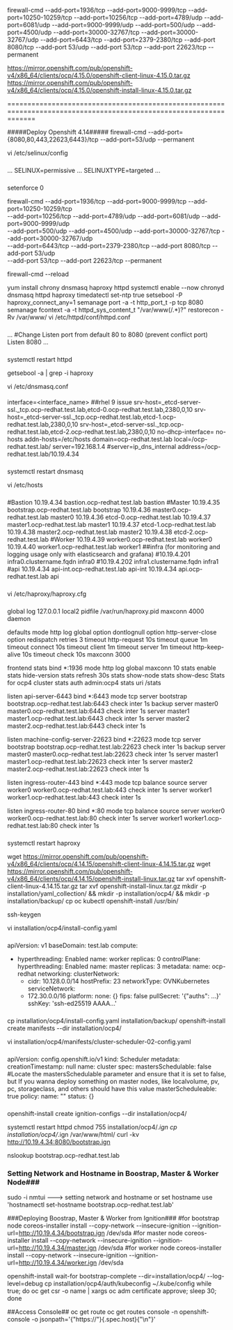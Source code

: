 firewall-cmd --add-port=1936/tcp --add-port=9000-9999/tcp --add-port=10250-10259/tcp --add-port=10256/tcp --add-port=4789/udp --add-port=6081/udp --add-port=9000-9999/udp --add-port=500/udp --add-port=4500/udp --add-port=30000-32767/tcp --add-port=30000-32767/udp --add-port=6443/tcp --add-port=2379-2380/tcp --add-port 8080/tcp --add-port 53/udp --add-port 53/tcp --add-port 22623/tcp --permanent

https://mirror.openshift.com/pub/openshift-v4/x86_64/clients/ocp/4.15.0/openshift-client-linux-4.15.0.tar.gz
https://mirror.openshift.com/pub/openshift-v4/x86_64/clients/ocp/4.15.0/openshift-install-linux-4.15.0.tar.gz

===================================================================================================================

#####Deploy Openshift 4.14#####
firewall-cmd --add-port={8080,80,443,22623,6443}/tcp --add-port=53/udp --permanent

vi /etc/selinux/config
###
...
SELINUX=permissive
...
SELINUXTYPE=targeted
...
###
setenforce 0

firewall-cmd --add-port=1936/tcp --add-port=9000-9999/tcp --add-port=10250-10259/tcp \
--add-port=10256/tcp --add-port=4789/udp --add-port=6081/udp --add-port=9000-9999/udp \
--add-port=500/udp --add-port=4500/udp --add-port=30000-32767/tcp --add-port=30000-32767/udp \
--add-port=6443/tcp --add-port=2379-2380/tcp --add-port 8080/tcp --add-port 53/udp \
--add-port 53/tcp --add-port 22623/tcp --permanent

firewall-cmd --reload

yum install chrony dnsmasq haproxy httpd 
systemctl enable --now chronyd dnsmasq httpd haproxy
timedatectl set-ntp true
setsebool -P haproxy_connect_any=1
semanage port -a -t http_port_t -p tcp 8080
semanage fcontext -a -t httpd_sys_content_t "/var/www(/.*)?"
restorecon -Rv /var/www/
vi /etc/httpd/conf/httpd.conf
###
...
#Change Listen port from default 80 to 8080 (prevent conflict port)
Listen 8080
...
###

systemctl restart httpd

getsebool -a | grep -i haproxy

vi /etc/dnsmasq.conf
####
interface=<interface_name> ##rhel 9 issue
srv-host=_etcd-server-ssl._tcp.ocp-redhat.test.lab,etcd-0.ocp-redhat.test.lab,2380,0,10
srv-host=_etcd-server-ssl._tcp.ocp-redhat.test.lab,etcd-1.ocp-redhat.test.lab,2380,0,10
srv-host=_etcd-server-ssl._tcp.ocp-redhat.test.lab,etcd-2.ocp-redhat.test.lab,2380,0,10
no-dhcp-interface=
no-hosts
addn-hosts=/etc/hosts
domain=ocp-redhat.test.lab
local=/ocp-redhat.test.lab/
server=192.168.1.4
#server=ip_dns_internal
address=/ocp-redhat.test.lab/10.19.4.34
###
systemctl restart dnsmasq

vi /etc/hosts
###
#Bastion
10.19.4.34 bastion.ocp-redhat.test.lab bastion
#Master
10.19.4.35 bootstrap.ocp-redhat.test.lab bootstrap
10.19.4.36 master0.ocp-redhat.test.lab master0
10.19.4.36 etcd-0.ocp-redhat.test.lab
10.19.4.37 master1.ocp-redhat.test.lab master1
10.19.4.37 etcd-1.ocp-redhat.test.lab
10.19.4.38 master2.ocp-redhat.test.lab master2
10.19.4.38 etcd-2.ocp-redhat.test.lab
#Worker
10.19.4.39 worker0.ocp-redhat.test.lab worker0
10.19.4.40 worker1.ocp-redhat.test.lab worker1
##infra (for monitoring and logging usage only with elasticsearch and grafana)
#10.19.4.201 infra0.clustername.fqdn infra0
#10.19.4.202 infra1.clustername.fqdn infra1
#api
10.19.4.34 api-int.ocp-redhat.test.lab api-int
10.19.4.34 api.ocp-redhat.test.lab api
###

vi /etc/haproxy/haproxy.cfg
###
global
       log         127.0.0.1 local2
       pidfile     /var/run/haproxy.pid
       maxconn     4000
       daemon

defaults
       mode                    http
       log                     global
       option                  dontlognull
       option http-server-close
       option                  redispatch
       retries                 3
       timeout http-request    10s
       timeout queue           1m
       timeout connect         10s
       timeout client          1m
       timeout server          1m
       timeout http-keep-alive 10s
       timeout check           10s
       maxconn                 3000

frontend stats
       bind *:1936
       mode            http
       log             global
       maxconn 10
       stats enable
       stats hide-version
       stats refresh 30s
       stats show-node
       stats show-desc Stats for ocp4 cluster
       stats auth admin:ocp4
       stats uri /stats

listen api-server-6443
       bind *:6443
       mode tcp
       server bootstrap bootstrap.ocp-redhat.test.lab:6443 check inter 1s backup
       server master0 master0.ocp-redhat.test.lab:6443 check inter 1s
       server master1 master1.ocp-redhat.test.lab:6443 check inter 1s
       server master2 master2.ocp-redhat.test.lab:6443 check inter 1s

listen machine-config-server-22623
       bind *:22623
       mode tcp
       server bootstrap bootstrap.ocp-redhat.test.lab:22623 check inter 1s backup
       server master0 master0.ocp-redhat.test.lab:22623 check inter 1s
       server master1 master1.ocp-redhat.test.lab:22623 check inter 1s
       server master2 master2.ocp-redhat.test.lab:22623 check inter 1s

listen ingress-router-443
       bind *:443
       mode tcp
       balance source
       server worker0 worker0.ocp-redhat.test.lab:443 check inter 1s
       server worker1 worker1.ocp-redhat.test.lab:443 check inter 1s

listen ingress-router-80
       bind *:80
       mode tcp
       balance source
       server worker0 worker0.ocp-redhat.test.lab:80 check inter 1s
       server worker1 worker1.ocp-redhat.test.lab:80 check inter 1s

###
systemctl restart haproxy

wget https://mirror.openshift.com/pub/openshift-v4/x86_64/clients/ocp/4.14.15/openshift-client-linux-4.14.15.tar.gz
wget https://mirror.openshift.com/pub/openshift-v4/x86_64/clients/ocp/4.14.15/openshift-install-linux.tar.gz
tar xvf openshift-client-linux-4.14.15.tar.gz
tar xvf openshift-install-linux.tar.gz
mkdir -p installation/yaml_collection/ && mkdir -p installation/ocp4/ && mkdir -p installation/backup/
cp oc kubectl openshift-install /usr/bin/

ssh-keygen

vi installation/ocp4/install-config.yaml
###
apiVersion: v1
baseDomain: test.lab
compute: 
- hyperthreading: Enabled 
  name: worker
  replicas: 0 
controlPlane: 
  hyperthreading: Enabled 
  name: master
  replicas: 3 
metadata:
  name: ocp-redhat
networking:
  clusterNetwork:
  - cidr: 10.128.0.0/14 
    hostPrefix: 23 
  networkType: OVNKubernetes
  serviceNetwork: 
  - 172.30.0.0/16
platform:
  none: {} 
fips: false 
pullSecret: '{"auths": ...}' 
sshKey: 'ssh-ed25519 AAAA...'
###

cp installation/ocp4/install-config.yaml installation/backup/
openshift-install create manifests --dir installation/ocp4/

vi installation/ocp4/manifests/cluster-scheduler-02-config.yaml
###
apiVersion: config.openshift.io/v1
kind: Scheduler
metadata:
  creationTimestamp: null
  name: cluster
spec:
  mastersSchedulable: false #Locate the mastersSchedulable parameter and ensure that it is set to false, but If you wanna deploy something on master nodes, like localvolume, pv, pc, storageclass, and others  should have this value masterScheduleable: true 
  policy:
    name: ""
status: {}
###

openshift-install create ignition-configs --dir installation/ocp4/

systemctl restart httpd
chmod 755 installation/ocp4/*.ign
cp installation/ocp4/*.ign /var/www/html/
curl -kv http://10.19.4.34:8080/bootstrap.ign 

nslookup bootstrap.ocp-redhat.test.lab


### Setting Network and Hostname in Boostrap, Master & Worker Node###
sudo -i
nmtui ---> setting network and hostname or set hostname use 'hostnamectl set-hostname bootstrap.ocp-redhat.test.lab'

###Deploying Boostrap, Master & Worker from Ignition###
#for bootstrap node
coreos-installer install --copy-network --insecure-ignition --ignition-url=http://10.19.4.34/bootstrap.ign /dev/sda 
#for master node
coreos-installer install --copy-network --insecure-ignition --ignition-url=http://10.19.4.34/master.ign /dev/sda
#for worker node
coreos-installer install --copy-network --insecure-ignition --ignition-url=http://10.19.4.34/worker.ign /dev/sda

openshift-install wait-for bootstrap-complete --dir=installation/ocp4/ --log-level=debug
cp installation/ocp4/auth/kubeconfig ~/.kube/config
while true; do oc get csr -o name | xargs oc adm certificate approve; sleep 30; done

##Access Console##
oc get route
oc get routes console -n openshift-console -o jsonpath='{"https://"}{.spec.host}{"\n"}'
